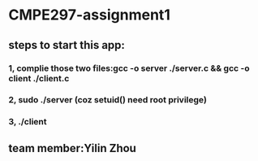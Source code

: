 # CMPE297-assignment1

## steps to start this app:
### 1, complie those two files:gcc -o server ./server.c && gcc -o client ./client.c
### 2, sudo ./server (coz setuid() need root privilege)
### 3, ./client

## team member:Yilin Zhou
